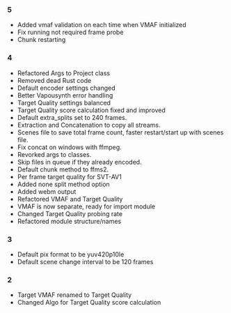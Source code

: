 ### 5
- Added vmaf validation on each time when VMAF initialized
- Fix running not required frame probe
- Chunk restarting

### 4
- Refactored Args to Project class
- Removed dead Rust code
- Default encoder settings changed
- Better Vapousynth error handling
- Target Quality settings balanced
- Target Quality score calculation fixed and improved
- Default extra_splits set to 240 frames.
- Extraction and Concatenation to copy all streams.
- Scenes file to save total frame count, faster restart/start up with scenes file.
- Fix concat on windows with ffmpeg.
- Revorked args to classes.
- Skip files in queue if they already encoded.
- Default chunk method to ffms2.
- Per frame target quality for SVT-AV1
- Added none split method option
- Added webm output
- Refactored VMAF and Target Quality
- VMAF is now separate, ready for import module
- Changed Target Quality probing rate
- Refactored module structure/names

### 3
- Default pix format to be yuv420p10le
- Default scene change interval to be 120 frames

### 2
- Target VMAF renamed to Target Quality
- Changed Algo for Target Quality score calculation